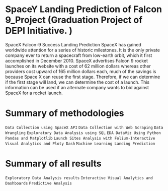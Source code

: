 # SpaceY Landing Prediction of Falcon 9_Project (Graduation Project of DEPI Initiative. )

SpaceX Falcon-9 Success Landing Prediction SpaceX has gained worldwide attention for a series of historic milestones. It is the only private company ever to return a spacecraft from low-earth orbit, which it first accomplished in December 2010. SpaceX advertises Falcon 9 rocket launches on its website with a cost of 62 million dollars whereas other providers cost upward of 165 million dollars each, much of the savings is because Space X can reuse the first stage. Therefore, if we can determine if the first stage will land, we can determine the cost of a launch. This information can be used if an alternate company wants to bid against SpaceX for a rocket launch.

# Summary of methodologies
`Data Collection using SpaceX API`
`Data Collection with Web Scraping`
`Data Wrangling`
`Exploratory Data Analysis using SQL`
`EDA DataViz Using Python Pandas and Matplotlib`
`Launch Sites Analysis with Folium-Interactive Visual Analytics and Ploty Dash`
`Machine Learning Landing Prediction`

# Summary of all results
`Exploratory Data Analysis results`
`Interactive Visual Analytics and Dashboards`
`Predictive Analysis`
